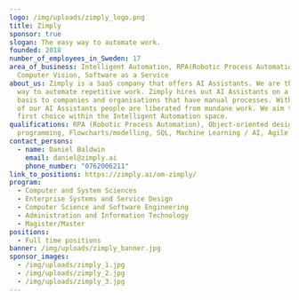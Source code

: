 ```yaml
---
logo: /img/uploads/zimply_logo.png
title: Zimply
sponsor: true
slogan: The easy way to automate work.
founded: 2018
number_of_employees_in_Sweden: 17
area_of_business: Intelligent Automation, RPA(Robotic Process Automation),
  Computer Vision, Software as a Service
about_us: Zimply is a SaaS company that offers AI Assistants. We are the easy
  way to automate repetitive work. Zimply hires out AI Assistants on a monthly
  basis to companies and organisations that have manual processes. With the help
  of our AI Assistants people are liberated from mundane work. We aim to be the
  first choice within the Intelligent Automation space.
qualifications: RPA (Robotic Process Automation), Object-oriented design and
  programming, Flowcharts/modelling, SQL, Machine Learning / AI, Agile methods
contact_persons:
  - name: Daniel Baldwin
    email: daniel@zimply.ai
    phone_number: "0762006211"
link_to_positions: https://zimply.ai/om-zimply/
program:
  - Computer and System Sciences
  - Enterprise Systems and Service Design
  - Computer Science and Software Engineering
  - Administration and Information Technology
  - Magister/Master
positions:
  - Full time positions
banner: /img/uploads/zimply_banner.jpg
sponsor_images:
  - /img/uploads/zimply_1.jpg
  - /img/uploads/zimply_2.jpg
  - /img/uploads/zimply_3.jpg
---
```

